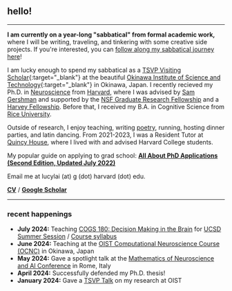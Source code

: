 ## hello!
***
**I am currently on a year-long "sabbatical" from formal academic work,** where I will be writing, traveling, and tinkering with some creative side projects. If you're interested, you can [follow along my sabbatical journey here](https://sabbatical.lucylai.com/)!

I am lucky enough to spend my sabbatical as a [TSVP Visiting Scholar](https://groups.oist.jp/tsvp){:target="_blank"} at the beautiful [Okinawa Institute of Science and Technology](https://oist.jp){:target="_blank"} in Okinawa, Japan. I recently recieved my Ph.D. in <a href="https://pinphd.hms.harvard.edu/" target="_blank">Neuroscience</a> from <a href="http://www.harvard.edu" target="_blank">Harvard</a>, where I was advised by <a href="http://gershmanlab.com/people/sam.html" target="_blank">Sam Gershman</a> and supported by the <a href="https://www.nsfgrfp.org/" target="_blank">NSF Graduate Research Fellowship</a> and a <a href="https://www.28twelvefoundation.org/" target="_blank">Harvey Fellowship</a>. Before that, I received my B.A. in Cognitive Science from <a href="http://www.rice.edu/" target="_blank">Rice University</a>.

Outside of research, I enjoy teaching, writing <a href="http://subcorticalsongs.wordpress.com/" target="_blank">poetry</a>, running, hosting dinner parties, and latin dancing. From 2021-2023, I was a Resident Tutor at <a href="https://quincy.harvard.edu/" target="_blank">Quincy House</a>, where I lived with and advised Harvard College students.

My popular guide on applying to grad school: **[All About PhD Applications (Second Edition, Updated July 2022)](https://lucylai.com/blog/gradapps)**

Email me at lucylai (at) g (dot) harvard (dot) edu.

**[CV](./files/lai_cv.pdf)** / **[Google Scholar](https://scholar.google.com/citations?user=TEpclyYAAAAJ&hl=en)** 

***

### recent happenings
* **July 2024:** Teaching [COGS 180: Decision Making in the Brain](https://cogs180.github.io/su24/) for [UCSD Summer Session](https://summersession.ucsd.edu/) / [Course syllabus](https://docs.google.com/document/d/1YbU2V1225l-x12fQKUVlMM4-4mK96GNLAb7WUcLVrbA/edit?usp=sharing)
* **June 2024:** Teaching at the [OIST Computational Neuroscience Course (OCNC)](https://groups.oist.jp/ocnc) in Okinawa, Japan
* **May 2024:** Gave a spotlight talk at the [Mathematics of Neuroscience and AI Conference](https://neuromonster.org/) in Rome, Italy
* **April 2024:** Successfully defended my Ph.D. thesis!
* **January 2024:** Gave a [TSVP Talk](https://www.youtube.com/watch?v=HRle-fddpYo) on my research at OIST
